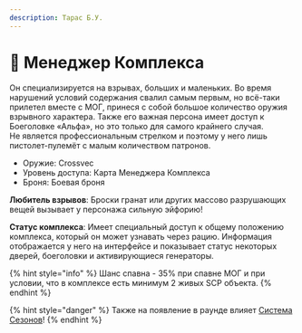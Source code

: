 ```yaml
---
description: Тарас Б.У.
---
```


# 🤵 Менеджер Комплекса

Он специализируется на взрывах, больших и маленьких. Во время нарушений условий содержания свалил самым первым, но всё-таки прилетел вместе с МОГ, принеся с собой большое количество оружия взрывного характера. Также его важная персона имеет доступ к Боеголовке «Альфа», но это только для самого крайнего случая.\
Не является профессиональным стрелком и поэтому у него лишь пистолет-пулемёт с малым количеством патронов.

* Оружие: Crossvec
* Уровень доступа: Карта Менеджера Комплекса
* Броня: Боевая броня

**Любитель взрывов**: Броски гранат или других массово разрушающих вещей вызывает у персонажа сильную эйфорию!

**Статус комплекса**: Имеет специальный доступ к общему положению комплекса, который он может узнавать через рацию. Информация отображается у него на интерфейсе и показывает статус некоторых дверей, боеголовки и активирующиеся генераторы.

{% hint style="info" %}
Шанс спавна - 35% при спавне МОГ и при условии, что в комплексе есть минимум 2 живых SCP объекта.
{% endhint %}

{% hint style="danger" %}
Также на появление в раунде влияет [Система Сезонов](../../server-systems/seasons-system.md)!
{% endhint %}
